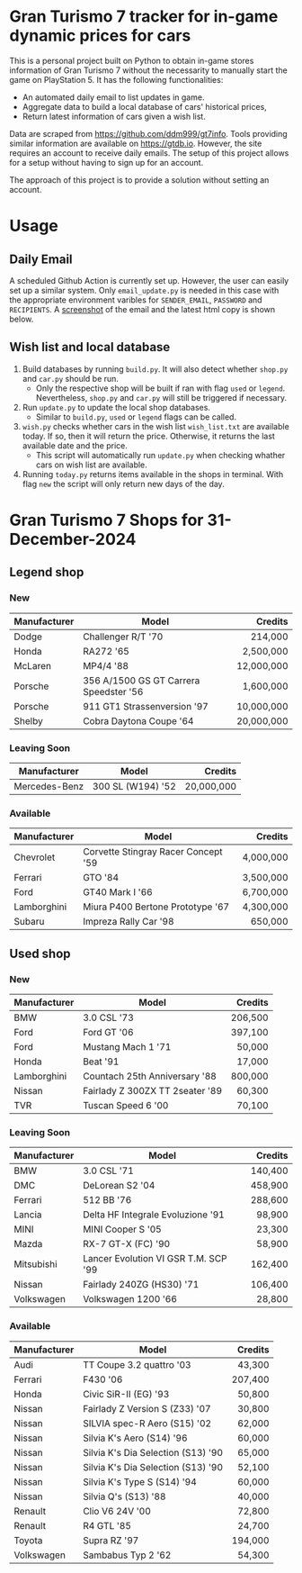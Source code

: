 # Gran Turismo 7 tracker for in-game dynamic prices for cars

This is a personal project built on Python to obtain in-game stores information of Gran Turismo 7 without the necessarity to manually start the game on PlayStation 5. It has the following functionalities:

- An automated daily email to list updates in game.
- Aggregate data to build a local database of cars' historical prices,
- Return latest information of cars given a wish list.

Data are scraped from https://github.com/ddm999/gt7info. Tools providing similar information are available on https://gtdb.io. However, the site requires an account to receive daily emails. The setup of this project allows for a setup without having to sign up for an account.

The approach of this project is to provide a solution without setting an account.

# Usage

## Daily Email

A scheduled Github Action is currently set up. However, the user can easily set up a similar system. Only `email_update.py` is needed in this case with the appropriate environment varibles for `SENDER_EMAIL`, `PASSWORD` and `RECIPIENTS`. A [screenshot](https://raw.githubusercontent.com/marcohoucheng/Gran-Turismo-7-Price-Tracker/main/data/email_screenshot.png) of the email and the latest html copy is shown below.

## Wish list and local database

1. Build databases by running `build.py`. It will also detect whether `shop.py` and `car.py` should be run.
    - Only the respective shop will be built if ran with flag `used` or `legend`. Nevertheless, `shop.py` and `car.py` will still be triggered if necessary.
2. Run `update.py` to update the local shop databases.
    - Similar to `build.py`, `used` or `legend` flags can be called.
3. `wish.py` checks whether cars in the wish list `wish_list.txt` are available today. If so, then it will return the price. Otherwise, it returns the last available date and the price.
    - This script will automatically run `update.py` when checking whather cars on wish list are available.
4. Running `today.py` returns items available in the shops in terminal. With flag `new` the script will only return new days of the day.


# Gran Turismo 7 Shops for 31-December-2024



## Legend shop

### New
 | Manufacturer | Model | Credits |
 | --- | --- | --: |
|Dodge|Challenger R/T '70|214,000|
|Honda|RA272 '65|2,500,000|
|McLaren|MP4/4 '88|12,000,000|
|Porsche|356 A/1500 GS GT Carrera Speedster '56|1,600,000|
|Porsche|911 GT1 Strassenversion '97|10,000,000|
|Shelby|Cobra Daytona Coupe '64|20,000,000|

### Leaving Soon
 | Manufacturer | Model | Credits |
 | --- | --- | --: |
|Mercedes-Benz|300 SL (W194) '52|20,000,000|

### Available
 | Manufacturer | Model | Credits |
 | --- | --- | --: |
|Chevrolet|Corvette Stingray Racer Concept '59|4,000,000|
|Ferrari|GTO '84|3,500,000|
|Ford|GT40 Mark I '66|6,700,000|
|Lamborghini|Miura P400 Bertone Prototype '67|4,300,000|
|Subaru|Impreza Rally Car '98|650,000|


## Used shop

### New
 | Manufacturer | Model | Credits |
 | --- | --- | --: |
|BMW|3.0 CSL '73|206,500|
|Ford|Ford GT '06|397,100|
|Ford|Mustang Mach 1 '71|50,000|
|Honda|Beat '91|17,000|
|Lamborghini|Countach 25th Anniversary '88|800,000|
|Nissan|Fairlady Z 300ZX TT 2seater '89|60,300|
|TVR|Tuscan Speed 6 '00|70,100|

### Leaving Soon
 | Manufacturer | Model | Credits |
 | --- | --- | --: |
|BMW|3.0 CSL '71|140,400|
|DMC|DeLorean S2 '04|458,900|
|Ferrari|512 BB '76|288,600|
|Lancia|Delta HF Integrale Evoluzione '91|98,900|
|MINI|MINI Cooper S '05|23,300|
|Mazda|RX-7 GT-X (FC) '90|58,900|
|Mitsubishi|Lancer Evolution VI GSR T.M. SCP '99|162,400|
|Nissan|Fairlady 240ZG (HS30) '71|106,400|
|Volkswagen|Volkswagen 1200 '66|28,800|

### Available
 | Manufacturer | Model | Credits |
 | --- | --- | --: |
|Audi|TT Coupe 3.2 quattro '03|43,300|
|Ferrari|F430 '06|207,400|
|Honda|Civic SiR-II (EG) '93|50,800|
|Nissan|Fairlady Z Version S (Z33) '07|30,800|
|Nissan|SILVIA spec-R Aero (S15) '02|62,000|
|Nissan|Silvia K's Aero (S14) '96|60,000|
|Nissan|Silvia K's Dia Selection (S13) '90|65,000|
|Nissan|Silvia K's Dia Selection (S13) '90|52,100|
|Nissan|Silvia K's Type S (S14) '94|60,000|
|Nissan|Silvia Q's (S13) '88|40,000|
|Renault|Clio V6 24V '00|72,800|
|Renault|R4 GTL '85|24,700|
|Toyota|Supra RZ '97|194,000|
|Volkswagen|Sambabus Typ 2 '62|54,300|
